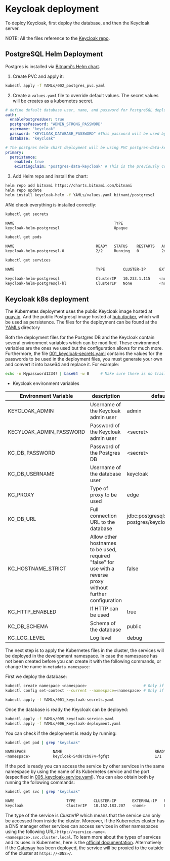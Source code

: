 # Keycloak deployment

To deploy Keycloak, first deploy the database, and then the Keycloak server.

NOTE: All the files reference to the [Keycloak repo](https://github.com/Gravitate-Health/keycloak).

## PostgreSQL Helm Deployment

Postgres is installed via [Bitnami's Helm chart](https://github.com/bitnami/charts/tree/main/bitnami/postgresql/).

1. Create PVC and apply it:

```bash
kubectl apply -f YAMLs/002_postgres_pvc.yaml
```


2. Create a `values.yaml` file to override default values. The secret values will be creates as a kubernetes secret.

```yaml
# define default database user, name, and password for PostgreSQL deployment
auth:
  enablePostgresUser: true
  postgresPassword: "ADMIN_STRONG_PASSWORD"
  username: "keycloak"
  password: "KEYCLOAK_DATABASE_PASSWORD" #This password will be used by keycloak
  database: "keycloak"

# The postgres helm chart deployment will be using PVC postgres-data-keycloak
primary:
  persistence:
    enabled: true
    existingClaim: "postgres-data-keycloak" # This is the previously created PVC
```

3. Add Helm repo and install the chart:
```bash
helm repo add bitnami https://charts.bitnami.com/bitnami
helm repo update
helm install keycloak-helm -f YAMLs/values.yaml bitnami/postgresql
```

ANd check everything is installed correctly:

```bash
kubectl get secrets
```
```bash
NAME                                            TYPE                             DATA   AGE
keycloak-helm-postgresql                        Opaque                           2      1m25s
```

```bash
kubectl get pods
```
```bash
NAME                                    READY   STATUS    RESTARTS   AGE
keycloak-helm-postgresql-0              2/2     Running   0          2m
```

```bash
kubectl get services
```
```bash
NAME                                    TYPE        CLUSTER-IP      EXTERNAL-IP   PORT(S)             AGE

keycloak-helm-postgresql                ClusterIP   10.233.1.115    <none>        5432/TCP            2m43s
keycloak-helm-postgresql-hl             ClusterIP   None            <none>        5432/TCP            2m43s
```

## Keycloak k8s deployment

The Kubernetes deployment uses the public Keycloak image hosted at [quay.io](https://quay.io/repository/keycloak/keycloak). And the public Postgresql image hosted at [hub.docker](https://hub.docker.com/_/postgres), which will be used as persistence. The files for the deployment can be found at the [YAMLs](YAMLs/) directory

Both the deployment files for the Postgres DB and the Keycloak contain several environment variables which can be modified. These environmnet variables are the ones we used but the configuration allows for much more. Furthermore, the file [001_keycloak-secrets.yaml](YAMLs/001_keycloak-secrets.yaml) contains the values for the passwords to be used in the deployment files, you must generate your own and convert it into base64 and replace it. For example:

```bash
echo -n Mypassword1234! | base64 -w 0     # Make sure there is no trailing "\n", it will fail
```

- Keycloak environment variables

| Environment Variable    | description                                                                                                   | default                                      |
|-------------------------|---------------------------------------------------------------------------------------------------------------|----------------------------------------------|
| KEYCLOAK_ADMIN          | Username of the Keycloak admin user                                                                           | admin                                        |
| KECYLOAK_ADMIN_PASSWORD | Password of the Keycloak admin user                                                                           | \<secret>                                    |
| KC_DB_PASSWORD          | Password of the Postgres DB                                                                                   | \<secret>                                    |
| KC_DB_USERNAME          | Username of the database user                                                                                 | keycloak                                     |
| KC_PROXY                | Type of proxy to be used                                                                                      | edge                                         |
| KC_DB_URL               | Full connection URL to the database                                                                           | jdbc:postgresql://keycloak-postgres/keycloak |
| KC_HOSTNAME_STRICT      | Allow other hostnames to be used, required "false" for use with a reverse proxy without further configuration | false                                        |
| KC_HTTP_ENABLED         | If HTTP can be used                                                                                           | true                                         |
| KC_DB_SCHEMA            | Schema of the database                                                                                        | public                                       |
| KC_LOG_LEVEL            | Log level                                                                                                     | debug                                        |

The next step is to apply the Kubernetes files in the cluster, the services will be deployed in the development namespace. In case the namespace has not been created before you can create it with the following commands, or change the name in `metadata.namespace`:

First we deploy the database:

```bash
kubectl create namespace <namespace>                         # Only if namespace not created and/or the current context
kubectl config set-context --current --namespace=<namespace> # Only if namespace not created and/or the current context

kubectl apply -f YAMLs/001_keycloak-secrets.yaml
```

Once the database is ready the Keycloak can be deployed:

```bash
kubectl apply -f YAMLs/005_keycloak-service.yaml
kubectl apply -f YAMLs/006_keycloak-deployment.yaml
```

You can check if the deployment is ready by running:

```bash
kubectl get pod | grep "keycloak"
```
```bash
NAMESPACE            NAME                                         READY   STATUS    RESTARTS        AGE
<namespace>          keycloak-54d87cb874-fgfqt                    1/1     Running   0               12d
```

If the pod is ready you can access the service by other services in the same namespace by using the name of its Kubernetes service and the port (especified in [005_keycloak-service.yaml](YAMLs/005_keycloak-service.yaml)). You can also obtain both by running the following commands:

```bash
kubectl get svc | grep "keycloak"
```
```bash
NAME                       TYPE        CLUSTER-IP       EXTERNAL-IP   PORT(S)             AGE
keycloak                   ClusterIP   10.152.183.207   <none>        8080/TCP            48d
```

The type of the service is _ClusterIP_ which means that the service can only be accessed from inside the cluster. Moreover, if the Kubernetes cluster has a DNS manager other services can access services in other namespaces using the following URL: ```http://<service-name>.<namespace>.svc.cluster.local```. To learn more about the types of services and its uses in Kubernetes, here is the [official documentation](https://kubernetes.io/docs/concepts/services-networking/). Alternatively if the [Gateway](https://github.com/Gravitate-Health/Gateway) has been deployed, the service will be proxied to the outside of the cluster at `https://<DNS>/`.